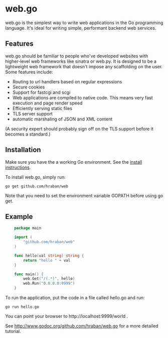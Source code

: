 #  web.go

web.go is the simplest way to write web applications in the Go programming
language. It's ideal for writing simple, performant backend web services. 


## Features

web.go should be familiar to people who've developed websites with higher-level
web frameworks like sinatra or web.py. It is designed to be a lightweight web
framework that doesn't impose any scaffolding on the user. Some features
include:

* Routing to url handlers based on regular expressions
* Secure cookies
* Support for fastcgi and scgi
* Web applications are compiled to native code. This means very fast execution
  and page render speed
* Efficiently serving static files
* TLS server support
* automatic marshaling of JSON and XML content

(A security expert should probably sign off on the TLS support before it becomes
a standard.)

## Installation

Make sure you have the a working Go environment. See the [install
instructions](http://golang.org/doc/install.html).

To install web.go, simply run:

    go get github.com/hraban/web

Note that you need to set the environment variable GOPATH before using go
get. 

## Example
    
```go
    package main

    import (
        "github.com/hraban/web"
    )

    func hello(val string) string {
        return "hello " + val
    } 

    func main() {
        web.Get("/(.*)", hello)
        web.Run("0.0.0.0:9999")
    }
```

To run the application, put the code in a file called hello.go and run:

    go run hello.go

You can point your browser to http://localhost:9999/world . 

See http://www.godoc.org/github.com/hraban/web.go for a more detailed tutorial.
